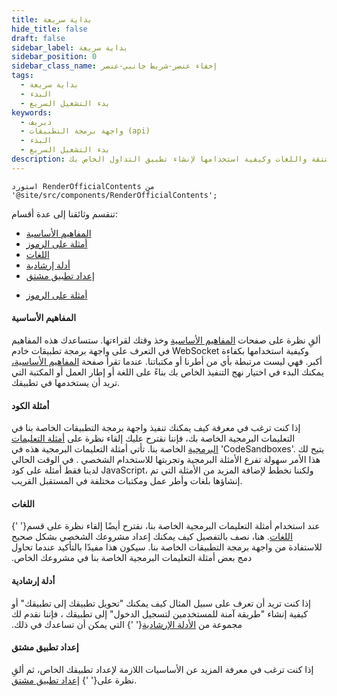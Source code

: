 ```yaml
---
title: بداية سريعة
hide_title: false
draft: false
sidebar_label: بداية سريعة
sidebar_position: 0
sidebar_class_name: إخفاء عنصر-شريط جانبي-عنصر
tags:
  - بداية سريعة
  - البدء
  - بدء التشغيل السريع
keywords:
  - ديريف
  - واجهة برمجة التطبيقات (api)
  - البدء
  - بدء التشغيل السريع
description: احصل على نظرة عامة على أمثلة التعليمات البرمجية المتاحة لواجهة برمجة التطبيقات المشتقة واللغات وكيفية استخدامها لإنشاء تطبيق التداول الخاص بك.
---
```


```mdx-code-block
استورد RenderOfficialContents من '@site/src/components/RenderOfficialContents';
```

تنقسم وثائقنا إلى عدة أقسام:

<RenderOfficialContents>
  <ul>
    <li>
      <a href='category/core-concepts'>المفاهيم الأساسية</a>
    </li>
    <li>
      <a href='category/code-examples'>أمثلة على الرموز</a>
    </li>
    <li>
      <a href='category/languages'>اللغات</a>
    </li>
    <li>
      <a href='category/guides'>أدلة إرشادية</a>
    </li>
    <li>
      <a href='setting-up-a-deriv-application'>إعداد تطبيق مشتق</a>
    </li>
  </ul>
  <ul>
    <li>
      <a href='category/code-examples'>أمثلة على الرموز</a>
    </li>
  </ul>
</RenderOfficialContents>

<RenderOfficialContents>
  <h4>المفاهيم الأساسية</h4>
</RenderOfficialContents>

<RenderOfficialContents>
    ألقِ نظرة على صفحات <a href='/docs/category/core-concepts'>المفاهيم الأساسية</a> وخذ وقتك
    لقراءتها. ستساعدك هذه المفاهيم في التعرف على واجهة برمجة تطبيقات خادم WebSocket
    وكيفية استخدامها بكفاءة أكبر. فهي ليست مرتبطة بأي من أطرنا أو مكتباتنا.
</RenderOfficialContents>

<RenderOfficialContents>
    عندما تقرأ صفحة <a href='/docs/category/core-concepts'>المفاهيم الأساسية،</a> يمكنك
    البدء في اختيار نهج التنفيذ الخاص بك بناءً على اللغة أو إطار العمل أو المكتبة التي تريد أن يستخدمها
    في تطبيقك.
</RenderOfficialContents>

<h4>أمثلة الكود</h4>

إذا كنت ترغب في معرفة كيف يمكنك تنفيذ واجهة برمجة التطبيقات الخاصة بنا في التعليمات البرمجية الخاصة بك، فإننا نقترح عليك إلقاء نظرة
على <a href='/docs/category/code-examples'>أمثلة التعليمات البرمجية</a> الخاصة بنا. تأتي أمثلة التعليمات البرمجية هذه في
'CodeSandboxes'. يتيح لك هذا الأمر سهولة تفرع الأمثلة البرمجية وتجربتها للاستخدام الشخصي
. في الوقت الحالي لدينا فقط أمثلة على كود JavaScript، ولكننا نخطط لإضافة المزيد من الأمثلة
التي تم إنشاؤها بلغات وأطر عمل ومكتبات مختلفة في المستقبل القريب.

<RenderOfficialContents>
  <h4>اللغات</h4>
</RenderOfficialContents>

<RenderOfficialContents>
    عند استخدام أمثلة التعليمات البرمجية الخاصة بنا، نقترح أيضًا إلقاء نظرة على قسم{' '}
    <a href='/docs/category/languages'>اللغات</a>. هنا، نصف بالتفصيل كيف يمكنك
    إعداد مشروعك الشخصي بشكل صحيح للاستفادة من واجهة برمجة التطبيقات الخاصة بنا. سيكون هذا مفيدًا بالتأكيد
    عندما تحاول دمج بعض أمثلة التعليمات البرمجية الخاصة بنا في مشروعك الخاص.
</RenderOfficialContents>

<RenderOfficialContents>
  <h4>أدلة إرشادية</h4>
</RenderOfficialContents>

<RenderOfficialContents>
    إذا كنت تريد أن تعرف على سبيل المثال كيف يمكنك "تحويل تطبيقك إلى تطبيقك" أو كيفية إنشاء "طريقة آمنة للمستخدمين لتسجيل الدخول" إلى تطبيقك
    ، فإننا نقدم لك مجموعة من <a href='/docs/category/guides'>الأدلة الإرشادية</a>{' '}
    التي يمكن أن تساعدك في ذلك.
</RenderOfficialContents>

<RenderOfficialContents>
  <h4>إعداد تطبيق مشتق</h4>
</RenderOfficialContents>

<RenderOfficialContents>
    إذا كنت ترغب في معرفة المزيد عن الأساسيات اللازمة لإعداد تطبيقك الخاص،
    ثم ألقِ نظرة على{' '}
    <a href='/docs/setting-up-a-deriv-application'>إعداد تطبيق مشتق</a>.
</RenderOfficialContents>
